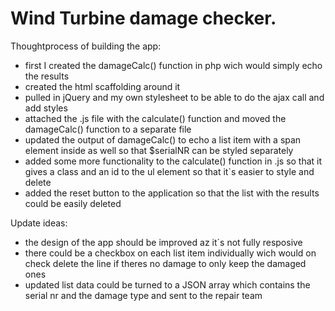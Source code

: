 # Wind Turbine damage checker. 

Thoughtprocess of building the app:

  - first I created the damageCalc() function in php wich would simply echo the results
  - created the html scaffolding around it 
  - pulled in jQuery and my own stylesheet to be able to do the ajax call and add styles 
  - attached the .js file with the calculate() function and moved the damageCalc() function to a separate file
  - updated the output of damageCalc() to echo a list item with a span element inside as well so that $serialNR can be styled separately
  - added some more functionality to the calculate() function in .js so that it gives a class and an id to the ul element so that it`s easier to style and delete   
  - added the reset button to the application so that the list with the results could be easily deleted 

Update ideas: 

  - the design of the app should be improved az it`s not fully resposive
  - there could be a checkbox on each list item individually wich would on check delete the line if theres no damage to only keep the damaged ones 
  - updated list data could be turned to a JSON array which contains the serial nr and the damage type and sent to the repair team 
   

     
